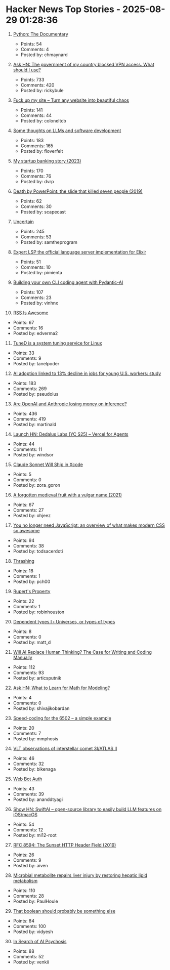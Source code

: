 # Hacker News Top Stories - 2025-08-29 01:28:36

1. [Python: The Documentary](https://lwn.net/Articles/1035537/)
   - Points: 54
   - Comments: 4
   - Posted by: chmaynard

2. [Ask HN: The government of my country blocked VPN access. What should I use?](undefined)
   - Points: 733
   - Comments: 420
   - Posted by: rickybule

3. [Fuck up my site – Turn any website into beautiful chaos](https://www.fuckupmysite.com/?url=https%3A%2F%2Fnews.ycombinator.com&torchCursor=true&comicSans=true&fakeCursors=true&peskyFly=true)
   - Points: 141
   - Comments: 44
   - Posted by: coloneltcb

4. [Some thoughts on LLMs and software development](https://martinfowler.com/articles/202508-ai-thoughts.html)
   - Points: 183
   - Comments: 165
   - Posted by: floverfelt

5. [My startup banking story (2023)](https://mitchellh.com/writing/my-startup-banking-story)
   - Points: 170
   - Comments: 76
   - Posted by: dvrp

6. [Death by PowerPoint: the slide that killed seven people (2019)](https://mcdreeamiemusings.com/blog/2019/4/13/gsux1h6bnt8lqjd7w2t2mtvfg81uhx)
   - Points: 62
   - Comments: 30
   - Posted by: scapecast

7. [Uncertain<T>](https://nshipster.com/uncertainty/)
   - Points: 245
   - Comments: 53
   - Posted by: samtheprogram

8. [Expert LSP the official language server implementation for Elixir](https://github.com/elixir-lang/expert)
   - Points: 51
   - Comments: 10
   - Posted by: pimienta

9. [Building your own CLI coding agent with Pydantic-AI](https://martinfowler.com/articles/build-own-coding-agent.html)
   - Points: 107
   - Comments: 23
   - Posted by: vinhnx

10. [RSS Is Awesome](https://evanverma.com/rss-is-awesome)
   - Points: 67
   - Comments: 16
   - Posted by: edverma2

11. [TuneD is a system tuning service for Linux](https://tuned-project.org/)
   - Points: 33
   - Comments: 9
   - Posted by: tanelpoder

12. [AI adoption linked to 13% decline in jobs for young U.S. workers: study](https://www.cnbc.com/2025/08/28/generative-ai-reshapes-us-job-market-stanford-study-shows-entry-level-young-workers.html)
   - Points: 183
   - Comments: 269
   - Posted by: pseudolus

13. [Are OpenAI and Anthropic losing money on inference?](https://martinalderson.com/posts/are-openai-and-anthropic-really-losing-money-on-inference/)
   - Points: 436
   - Comments: 419
   - Posted by: martinald

14. [Launch HN: Dedalus Labs (YC S25) – Vercel for Agents](undefined)
   - Points: 44
   - Comments: 11
   - Posted by: windsor

15. [Claude Sonnet Will Ship in Xcode](https://developer.apple.com/documentation/xcode-release-notes/xcode-26-release-notes)
   - Points: 5
   - Comments: 0
   - Posted by: zora_goron

16. [A forgotten medieval fruit with a vulgar name (2021)](https://www.bbc.com/future/article/20210325-the-strange-medieval-fruit-the-world-forgot)
   - Points: 67
   - Comments: 27
   - Posted by: ohjeez

17. [You no longer need JavaScript: an overview of what makes modern CSS so awesome](https://lyra.horse/blog/2025/08/you-dont-need-js/)
   - Points: 94
   - Comments: 38
   - Posted by: todsacerdoti

18. [Thrashing](https://exple.tive.org/blarg/2025/08/26/thrashing/)
   - Points: 18
   - Comments: 1
   - Posted by: pch00

19. [Rupert's Property](https://johncarlosbaez.wordpress.com/2025/08/28/a-polyhedron-without-ruperts-property/)
   - Points: 22
   - Comments: 1
   - Posted by: robinhouston

20. [Dependent types I › Universes, or types of types](https://www.jonmsterling.com/01ET/index.xml)
   - Points: 8
   - Comments: 0
   - Posted by: matt_d

21. [Will AI Replace Human Thinking? The Case for Writing and Coding Manually](https://www.ssp.sh/brain/will-ai-replace-humans/)
   - Points: 112
   - Comments: 93
   - Posted by: articsputnik

22. [Ask HN: What to Learn for Math for Modeling?](undefined)
   - Points: 4
   - Comments: 0
   - Posted by: shivajikobardan

23. [Speed-coding for the 6502 – a simple example](https://www.colino.net/wordpress/en/archives/2025/08/28/speed-coding-for-the-6502-a-simple-example/)
   - Points: 20
   - Comments: 7
   - Posted by: mmphosis

24. [VLT observations of interstellar comet 3I/ATLAS II](https://arxiv.org/abs/2508.18382)
   - Points: 46
   - Comments: 32
   - Posted by: bikenaga

25. [Web Bot Auth](https://developers.cloudflare.com/bots/reference/bot-verification/web-bot-auth/)
   - Points: 43
   - Comments: 39
   - Posted by: ananddtyagi

26. [Show HN: SwiftAI – open-source library to easily build LLM features on iOS/macOS](https://github.com/mi12labs/SwiftAI)
   - Points: 54
   - Comments: 12
   - Posted by: mi12-root

27. [RFC 8594: The Sunset HTTP Header Field (2019)](https://datatracker.ietf.org/doc/html/rfc8594)
   - Points: 26
   - Comments: 9
   - Posted by: aiven

28. [Microbial metabolite repairs liver injury by restoring hepatic lipid metabolism](https://journals.asm.org/doi/10.1128/mbio.01718-25)
   - Points: 110
   - Comments: 28
   - Posted by: PaulHoule

29. [That boolean should probably be something else](https://ntietz.com/blog/that-boolean-should-probably-be-something-else/)
   - Points: 84
   - Comments: 100
   - Posted by: vidyesh

30. [In Search of AI Psychosis](https://www.astralcodexten.com/p/in-search-of-ai-psychosis)
   - Points: 88
   - Comments: 52
   - Posted by: venkii

